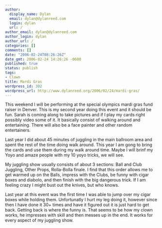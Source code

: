 ```yaml
---
author:
  display_name: Dylan
  email: dylan@dylanreed.com
  login: dylan
  url: /
author_email: dylan@dylanreed.com
author_login: dylan
author_url: /
categories: []
comments: []
date: "2006-02-24T08:26:26Z"
date_gmt: 2006-02-24 14:26:26 -0600
published: true
status: publish
tags:
- Clown
title: Mardi Gras
wordpress_id: 302
wordpress_url: http://www.dylanreed.org/2006/02/24/mardi-gras/
---
```


This weekend I will be performing at the special olympics mardi gras fund raiser in Denver. This is my second year doing this event and it should be fun. Sarah is coming along to take pictures and if I play my cards right possibly video some of it. It basically consist of walking around and entertaining. There will also be a face painter and other random entertainers.

Last year I did about 45 minutes of juggling in the main ballroom area and spent the rest of the time doing walk around. This year I am gong to bring the cards and use them during my walk around time. Maybe I will brinf my Yoyo and amaze people with my 10 yoyo tricks, we will see.

My juggling show usually consists of about 3 sections: Ball and Club Juggling, Other Props, Rolla-Bolla finale. I find that this order allows me to get warmed up on the Balls, impress with the Clubs, be funny with cigar boxes and diabolo, and then finish with the big dangerous trick. If I am feeling crazy I might bust out the knives, but who knows.

Last year at this event was the first time I was able to jump over my cigar boxes while holding them. Unfortunatly I hurt my leg doing it, however since then I have done it 30+ times and have it figured out it is just hard to get back. Getting back is where the funny is. That seems to be how my clown works, he impresses with skill and then messes up in the end. It works for every aspect of my juggling show.
